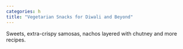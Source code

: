```yaml
---
categories: h
title: "Vegetarian Snacks for Diwali and Beyond"
---
```

Sweets, extra-crispy samosas, nachos layered with chutney and more recipes.